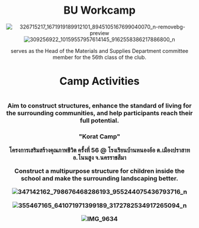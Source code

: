 <div align="center">
  <h1>BU Workcamp</h1>

  ![326715217_1671919189912101_8945105167699040070_n-removebg-preview](https://github.com/SuNnY54569/BU-workcamp/assets/87000150/3995ebb0-a07c-4a90-a6c1-80b69bf03812)
  ![309256922_10159557957614145_9162558386217886800_n](https://github.com/SuNnY54569/BU-workcamp/assets/87000150/b1639d60-2829-4001-a973-f5d4d2021c94)

  serves as the Head of the Materials and Supplies Department committee member for the 56th class of the club.

  <h1>Camp Activities<h1>
    
  <h3>Aim to construct structures, enhance the standard of living for the surrounding communities, and help participants reach their full potential.<h3>

  <h3>"Korat Camp"

  โครงการเสริมสร้างคุณภาพชีวิต ครั้งที่ 56 @ โรงเรียนบ้านหนองอ้อ ต.เมืองปราสาท อ.โนนสูง จ.นครราชสีมา

  Construct a multipurpose structure for children inside the school and make the surrounding landscaping better.

  ![347142162_798676468286193_955244075436793716_n](https://github.com/SuNnY54569/BU-workcamp/assets/87000150/cbe4de7d-5c70-4fe1-b2b6-4d67bd7f64cb)

  ![355467165_641071971399189_3172782534917265094_n](https://github.com/SuNnY54569/BU-workcamp/assets/87000150/f2ed0144-5641-475e-8f70-a4115a505165)

  ![IMG_9634](https://github.com/SuNnY54569/BU-workcamp/assets/87000150/3306a26f-be0e-4b78-a547-dc84298a730d)

  

  
    
</div>
